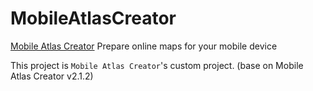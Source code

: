# MobileAtlasCreator
[Mobile Atlas Creator](https://mobac.sourceforge.io/) Prepare online maps for your mobile device

This project is `Mobile Atlas Creator`'s custom project.
(base on Mobile Atlas Creator v2.1.2)
